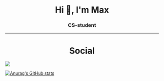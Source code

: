 <h1 align="center">Hi 👋, I'm Max</h1>
<h3 align="center">CS-student</h3>

<hr />
<h1 align="center">Social </h1>
<a href="https://www.linkedin.com/in/maxtschau/" target="_blank"><img src="https://img.shields.io/badge/linkedin-%230077B5.svg?&style=for-the-badge&logo=linkedin&logoColor=white" /><a/>

[![Anurag's GitHub stats](https://github-readme-stats.vercel.app/api?username=maxschau)](https://github.com/anuraghazra/github-readme-stats)
<!--
**maxschau/maxschau** is a ✨ _special_ ✨ repository because its `README.md` (this file) appears on your GitHub profile.

[![Max' github stats](https://github-readme-stats.vercel.app/api?username=maxschau&show_icons=true&theme=dracula)](https://github.com/anuraghazra/github-readme-stats)
Here are some ideas to get you started:

- 🔭 I’m currently working on ...
- 🌱 I’m currently learning ...
- 👯 I’m looking to collaborate on ...
- 🤔 I’m looking for help with ...
- 💬 Ask me about ...
- 📫 How to reach me: ...
- 😄 Pronouns: ...
- ⚡ Fun fact: ...
-->
